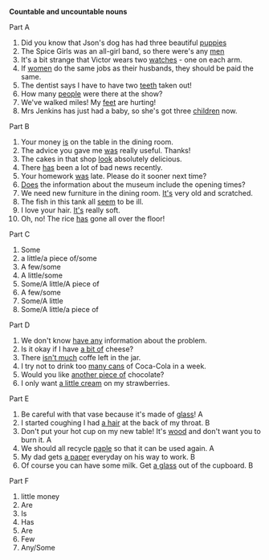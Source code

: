 **Countable and uncountable nouns**

Part A
1. Did you know that Json's dog has had three beautiful <u>puppies</u>
2. The Spice Girls was an all-girl band, so there were's any <u>men</u>
3. It's a bit strange that Victor wears two <u>watches</u> - one on each arm.
4. If <u>women</u> do the same jobs as their husbands, they should be paid the same.
5. The dentist says I have to have two <u>teeth</u> taken out!
6. How many <u>people</u> were there at the show?
7. We've walked miles! My <u>feet</u> are hurting!
8. Mrs Jenkins has just had a baby, so she's got three <u>children</u> now.

Part B
1. Your money <u>is</u> on the table in the dining room.
2. The advice you gave me <u>was</u> really useful. Thanks!
3. The cakes in that shop <u>look</u> absolutely delicious.
4. There <u>has</u> been a lot of bad news recently.
5. Your homework <u>was</u> late. Please do it sooner next time?
6. <u>Does</u> the information about the museum include the opening times?
7. We need new furniture in the dining room. <u>It's</u> very old and scratched.
8. The fish in this tank all <u>seem</u> to be ill.
9. I love your hair. <u>It's</u> really soft.
10. Oh, no! The rice <u>has</u> gone all over the floor!

Part C
1. Some
2. a little/a piece of/some
3. A few/some
4. A little/some
5. Some/A little/A piece of
6. A few/some
7. Some/A little
8. Some/A little/a piece of

Part D
1. We don't know <u>have any</u> information about the problem.
2. Is it okay if I have <u>a bit of</u> cheese?
3. There <u>isn't much</u> coffe left in the jar.
4. I try not to drink too <u>many cans</u> of Coca-Cola in a week.
5. Would you like <u>another piece of</u> chocolate?
6. I only want <u>a little cream</u> on my strawberries.

Part E
1. Be careful with that vase because it's made of <u>glass</u>! A
2. I started coughing I had <u>a hair</u> at the back of my throat. B
3. Don't put your hot cup on my new table! It's <u>wood</u> and don't want you to burn it. A
4. We should all recycle <u>paple</u> so that it can be used again. A
5. My dad gets <u>a paper</u> everyday on his way to work. B
6. Of course you can have some milk. Get <u>a glass</u> out of the cupboard. B

Part F
1. little money
2. Are
3. Is
4. Has
5. Are 
6. Few
7. Any/Some